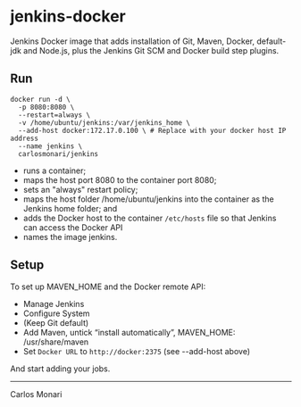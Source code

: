 # jenkins-docker
Jenkins Docker image that adds installation of Git, Maven, Docker, default-jdk and Node.js, plus the Jenkins Git SCM and Docker build step plugins.

## Run

```
docker run -d \
  -p 8080:8080 \
  --restart=always \
  -v /home/ubuntu/jenkins:/var/jenkins_home \
  --add-host docker:172.17.0.100 \ # Replace with your docker host IP address
  --name jenkins \
  carlosmonari/jenkins
```

 * runs a container;
 * maps the host port 8080 to the container port 8080;
 * sets an "always" restart policy;
 * maps the host folder /home/ubuntu/jenkins into the container as the Jenkins home folder; and
 * adds the Docker host to the container `/etc/hosts` file so that Jenkins can access the Docker API
 * names the image jenkins.

## Setup

To set up MAVEN_HOME and the Docker remote API:
 * Manage Jenkins
 * Configure System
 * (Keep Git default)
 * Add Maven, untick “install automatically”, MAVEN_HOME: /usr/share/maven
 * Set `Docker URL` to `http://docker:2375` (see --add-host above)

And start adding your jobs.

---

Carlos Monari
